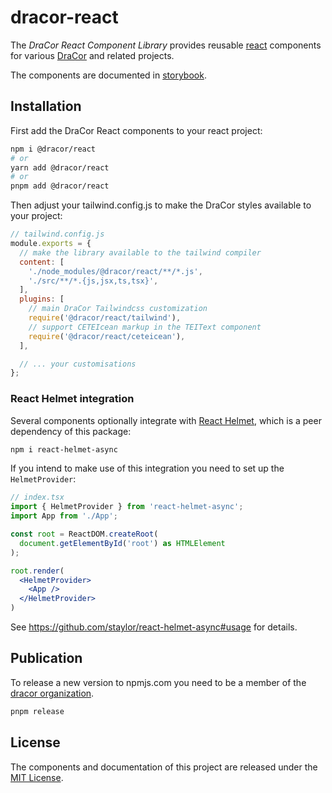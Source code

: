 # dracor-react

The _DraCor React Component Library_ provides reusable [react](https://react.dev)
components for various [DraCor](https://dracor.org) and related projects.

The components are documented in
[storybook](https://dracor-org.github.io/dracor-react/).

## Installation

First add the DraCor React components to your react project:

```sh
npm i @dracor/react
# or
yarn add @dracor/react
# or
pnpm add @dracor/react
```

Then adjust your tailwind.config.js to make the DraCor styles available to your
project:

```js
// tailwind.config.js
module.exports = {
  // make the library available to the tailwind compiler
  content: [
    './node_modules/@dracor/react/**/*.js',
    './src/**/*.{js,jsx,ts,tsx}',
  ],
  plugins: [
    // main DraCor Tailwindcss customization
    require('@dracor/react/tailwind'),
    // support CETEIcean markup in the TEIText component
    require('@dracor/react/ceteicean'),
  ],

  // ... your customisations
};
```

### React Helmet integration

Several components optionally integrate with
[React Helmet](https://github.com/staylor/react-helmet-async), which is a peer
dependency of this package:

```sh
npm i react-helmet-async
```

If you intend to make use of this integration you need to set up the
`HelmetProvider`:

```jsx
// index.tsx
import { HelmetProvider } from 'react-helmet-async';
import App from './App';

const root = ReactDOM.createRoot(
  document.getElementById('root') as HTMLElement
);

root.render(
  <HelmetProvider>
    <App />
  </HelmetProvider>
)
```

See https://github.com/staylor/react-helmet-async#usage for details.

## Publication

To release a new version to npmjs.com you need to be a member of the
[dracor organization](https://www.npmjs.com/org/dracor).

```sh
pnpm release
```

## License

The components and documentation of this project are released under the
[MIT License](LICENSE).
